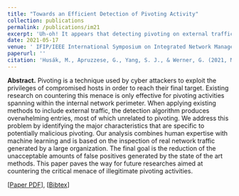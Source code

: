 ```yaml
---
title: "Towards an Efficient Detection of Pivoting Activity"
collection: publications
permalink: /publications/im21
excerpt: 'Uh-oh! It appears that detecting pivoting on external traffic is unfeasible!'
date: 2021-05-17
venue: ' IFIP/IEEE International Symposium on Integrated Network Management'
paperurl: ''
citation: 'Husák, M., Apruzzese, G., Yang, S. J., & Werner, G. (2021, May). "Towards an efficient detection of pivoting activity." In <i>2021 IFIP/IEEE International Symposium on Integrated Network Management (IM)</i> (pp. 980-985). IEEE.'
---
```

<b>Abstract.</b> Pivoting is a technique used by cyber attackers to exploit the privileges of compromised hosts in order to reach their final target. Existing research on countering this menace is only effective for pivoting activities spanning within the internal network perimeter. When applying existing methods to include external traffic, the detection algorithm produces overwhelming entries, most of which unrelated to pivoting. We address this problem by identifying the major characteristics that are specific to potentially malicious pivoting. Our analysis combines human expertise with machine learning and is based on the inspection of real network traffic generated by a large organization. The final goal is the reduction of the unacceptable amounts of false positives generated by the state of the art methods. This paper paves the way for future researches aimed at countering the critical menace of illegitimate pivoting activities.

[[Paper PDF](https://gioapru.github.io/files/papers/im21/im21.pdf)], [[Bibtex](https://gioapru.github.io/files/papers/im21/im21.bib)]